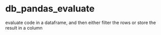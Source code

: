 # db_pandas_evaluate
evaluate code in a dataframe, and then either filter the rows or store the result in a column
